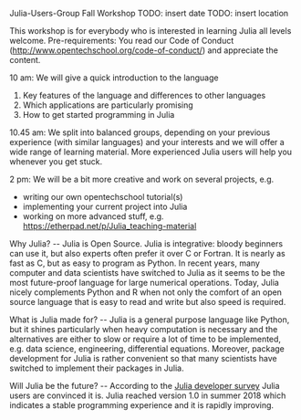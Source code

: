 Julia-Users-Group Fall Workshop
TODO: insert date
TODO: insert location

This workshop is for everybody who is interested in learning Julia all levels welcome.
Pre-requirements: You read our Code of Conduct (http://www.opentechschool.org/code-of-conduct/) and appreciate the content.

10 am: We will give a quick introduction to the language
1) Key features of the language and differences to other languages
2) Which applications are particularly promising
3) How to get started programming in Julia

10.45 am: We split into balanced groups, depending on your previous experience (with similar languages)
and your interests and we will offer a wide range of learning material.
More experienced Julia users will help you whenever you get stuck.

2 pm: We will be a bit more creative and work on several projects, e.g.
- writing our own opentechschool tutorial(s)
- implementing your current project into Julia
- working on more advanced stuff, e.g.  https://etherpad.net/p/Julia_teaching-material

Why Julia? -- Julia is Open Source. Julia is integrative: bloody beginners can use it, but also experts often prefer it over C or Fortran.
It is nearly as fast as C, but as easy to program as Python. In recent years, many computer and data scientists have switched to Julia 
as it seems to be the most future-proof language for large numerical operations.
Today, Julia nicely complements Python and R when not only the comfort of an open source language that is easy to read and write
but also speed is required.

What is Julia made for? -- Julia is a general purpose language like Python, but it shines particularly when heavy computation is necessary
and the alternatives are either to slow or require a lot of time to be implemented, e.g. data science, engineering, differential equations. Moreover, package development for Julia is rather convenient so that many scientists have switched to implement their packages in Julia.

Will Julia be the future? -- According to the [Julia developer survey](https://julialang.org/images/2019-julia-user-developer-survey.pdf) Julia users are convinced it is.
Julia reached version 1.0 in summer 2018 which indicates a stable programming experience and it is rapidly improving.

